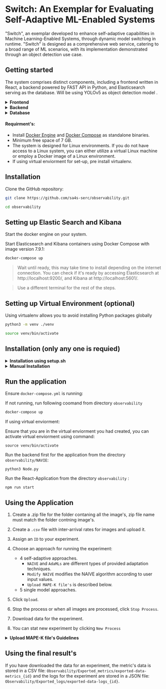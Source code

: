 # Switch: An Exemplar for Evaluating Self-Adaptive ML-Enabled Systems

"Switch", an exemplar developed to enhance self-adaptive capabilities in Machine Learning-Enabled Systems, through dynamic model switching in runtime.  "Switch" is designed as a comprehensive web service, catering to a broad range of ML scenarios, with its implementation demonstrated through an object detection use case.

## Getting started

The system comprises distinct components, including a frontend written in React, a backend powered by FAST API in Python, and Elasticsearch serving as the database. Will be using YOLOv5 as object detection model .



<details>
<summary><b>Frontend</b></summary>

- **Technology Stack:** React
- **Startup Command:** `npm run start`
- **Port:** 3000
- **Access:** The web application is accessible at http://localhost:3000.
  
</details>

<details>
<summary><b>Backend</b></summary>

- **Technology Stack:** FAST API, Python
- **Startup Command:** `python3 Node.py`
- **Port:** 3001

</details>

<details>
<summary><b>Database</b></summary>

- **Technology:** Elasticsearch and Kibana
- **Data Storage:**
  1. Image data encoded from the input image.
  2. Metrics obtained from object detection, including confidence scores and detection boxes.
  3. System logs.

</details>

#### Requirment's:

- Install [Docker Engine](https://docs.docker.com/get-docker/) and [Docker Compose](https://docs.docker.com/compose/install/) as standalone binaries.
- Minimum free space of 7 GB.
- The system is designed for Linux environments. If you do not have access to a Linux system, you can either utilize a virtual Linux machine or employ a Docker image of a Linux environment.
- If using virtual enviorment for set-up, pre install virtualenv.
  
## Installation

Clone the GitHub repository:

```bash
git clone https://github.com/sa4s-serc/observability.git
```

```bash
cd observability
```


## Setting up Elastic Search and Kibana 
Start the docker engine on your system.

Start Elasticsearch and Kibana containers using Docker Compose with image version 7.9.1:


```bash
docker-compose up
```

> Wait until ready, this may take time to install depending on the internet connection.
> You can check if it's ready by accessing Elasticsearch at http://localhost:9200/, and Kibana at http://localhost:5601/.

> Use a different terminal for the rest of the steps.

## Setting up Virtual Environment (optional)

Using virtualenv allows you to avoid installing Python packages globally

```bash
python3 -m venv ./venv

source venv/bin/activate
```
## Installation (only any one is requied)

<details>
<summary><b>Installation using setup.sh</b></summary>


 ```bash
chmod +x setup.sh
./setup.sh
```
</details>

<details>
<summary><b>Manual Installation</b></summary>
 
### Importing Dashboard


```bash
curl -X POST "http://localhost:5601/api/saved_objects/_import" -H "kbn-xsrf: true" --form file=@export.ndjson
```
 
### Setting up Frontend

To install node module's:

```bash
npm install
```


### Setting up Backend: Model loader, MAPE-K, Locust a load tester.


```bash
cd NAVIE

pip install -r requirements.txt

python3 process_model.py

```
</details>

## Run the application

Ensure `docker-compose.yml` is running:

If not running, run following coomand from directory `observability`
```bash
docker-compose up
```

If using virtual enviorment:

Ensure that you are in the virtual enviorment you had created, you can activate virtual enviorment using command:
```
source venv/bin/activate
```


Run the backend first for the application from the directory `observability/NAVIE`:

```
python3 Node.py
```

Run the React-Application from the directory `observability` :

```
npm run start
```


## Using the Application

1. Create a .zip file for the folder contaning all the image's, zip file name must match the folder contning image's.
2. Create a `.csv` file with inter-arrival rates for images and upload it.
3. Assign an `ID` to your experiment.
4. Choose an approach for running the experiment:
    - 4 self-adaptive approaches.
      - `NAIVE` and `AdaMLs` are different types of provided adaptation techniques.
      - `Modify NAIVE` modifies the NAIVE algorithm according to user input values.
      - `Upload MAPE-K file's` is described below.
    - 5 single model approaches.

5. Click `Upload`.
6. Stop the process or when all images are processed, click `Stop Process`.
7. Download data for the experiment.
8. You can stat new experiment by clicking `New Process`
  
<details>
<summary><b>Upload MAPE-K file's Guidelines</b></summary>


---

To effectively implement and utilize the MAPE-K framework, follow these steps:

**Upload the Following Files:**

- **`monitor.py`:**
  - Description: This file monitors the relevant metrics for adaptation.
  - Guidelines: Refer to code below to extract nessesary metrics from datastorage.
  - Implementation: Define a planner object and pass the extracted metrics to it.
  

  <details>
  <summary><b>Code for Fetching past n metrics average from Elasticsearch</b></summary>
    
      def fetch_past_n_metrics_average():
    
        fields = ["model_processing_time", "detection_boxes", "confidence"]

        # Get the total count of documents in the index
        doc_count = es.count(index=index_name)["count"]

        # Calculate the number of documents to fetch
        num_docs_to_fetch = min(num_documents, doc_count)

        # Set the query to fetch the desired documents
        query = {
            "size": num_docs_to_fetch,
            "sort": [
                {"log_id": {"order": "desc"}}
            ]
        }

        # Fetch the documents from Elasticsearch
        response = es.search(index=index_name, body=query)

        # Initialize dictionaries to store the values for each field
        field_values = {field: [] for field in fields}

        # Extract the field values from the fetched documents
        for hit in response["hits"]["hits"]:
            for field in fields:
                field_value = hit["_source"][field]
                try:
                    field_value = float(field_value)
                    field_values[field].append(field_value)
                except ValueError:
                    pass

        # Calculate the mean for each field
        mean_values = {field: sum(field_values[field]) / len(field_values[field]) if field_values[field] else 0
                      for field in fields}

        # Return the mean values
        temp_dict = {}
        for field, mean_value in mean_values.items():
            temp_dict[field] = mean_value

        return [temp_dict["confidence"], temp_dict["model_processing_time"], temp_dict["detection_boxes"]]
  </details>

  <details>
  <summary><b>Code to Extract model in use and input rate:</b></summary>

      def extract_metric(file_name):
          df = pd.read_csv(file_name, header=None)
          
          array = df.to_numpy()
          return array[0][0]

      monitor_dict = {}  # Initialize the dictionary to store monitored values
      monitor_dict["model"] = extract_metric("../model.csv")
      monitor_dict["Input_rate"] = extract_metric("../monitor.csv")
  </details>
  


 - **`planner.py`:**
   - Description: This code is responsible for determining the necessity of adaptation.
   - Implementation: Develop logic within this file to plan and decide whether adaptation is required.

 - **`Analyzer.py`:**
   - Description: This code determines the result of the adaptation process.
   - Implementation: Include logic to determine the adaptation step.

 - **`Execute.py`:**
   - Description: Executes the model switch.
   - Guidelines: Refer to the code below for model switching.
   - Implementation: Integrate the necessary logic to perform the model switch.

    <details>
    <summary><b>Model Switching code</b></summary>

        def switch_model(model_name):
          f = open("../model.csv", "w")
          f.write(model_name)
          f.close()
      
        def perform_action(act):
          # model switch takes place by changing the model name in the model.csv file .
          if (act == 1):
              # switch model to n
              switch_model("yolov5n")

          elif (act == 2):
              # switch model to s
              switch_model("yolov5s")

          elif (act == 3):
              # switch model to m
              switch_model("yolov5m")

          elif (act == 4):
              # switch model to l
              switch_model("yolov5l")

          elif (act == 5):
              # switch model to xl
              switch_model("yolov5x")

          print("Adaptation completed.")
    </details>


 - **`Knowledge.zip`:**
   - Description: A zip file containing all the knowledge files required by the MAPE-K framework for the successful generation and execution of adaptations.

**Folder Structure:**

   - Your code filees are saved in a folder structure: `NAIVE/external_MAPE_K_<id>`.
   - You have the flexibility to make direct changes to any file within this specified directory.

**Note:**

Ensure that the code files adhere to the specified guidelines for seamless integration with the MAPE-K framework.

</details>

## Using the final result's 
If you have downloaded the data for an experiment, the metric's data is stored in a CSV file: `Observability/Exported_metrics/exported-data-metrics_{id}` and the logs for the experiment are stored in a JSON file: `Observability/Exported_logs/exported-data-logs_{id}`.
 
